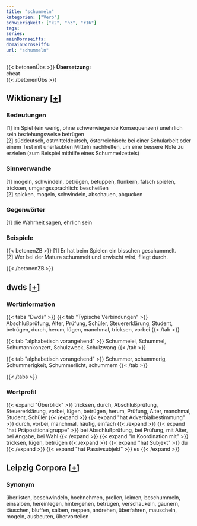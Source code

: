 ```yaml
---
title: "schummeln"
kategorien: ["Verb"]
schwierigkeit: ["k2", "h3", "r16"]
tags:
series:
mainDornseiffs:
domainDornseiffs:
url: "schummeln"
---
```


{{< betonenÜbs >}}
**Übersetzung:**  
cheat  
{{< /betonenÜbs >}}

## Wiktionary [[+](https://de.wiktionary.org/wiki/schummeln)]

### Bedeutungen
[1] im Spiel (ein wenig, ohne schwerwiegende Konsequenzen) unehrlich sein beziehungsweise betrügen  
[2] süddeutsch, ostmitteldeutsch, österreichisch: bei einer Schularbeit oder einem Test mit unerlaubten Mitteln nachhelfen, um eine bessere Note zu erzielen (zum Beispiel mithilfe eines Schummelzettels)  

### Sinnverwandte
[1] mogeln, schwindeln, betrügen, betuppen, flunkern, falsch spielen, tricksen, umgangssprachlich: bescheißen  
[2] spicken, mogeln, schwindeln, abschauen, abgucken  

### Gegenwörter
[1] die Wahrheit sagen, ehrlich sein  

### Beispiele
{{< betonenZB >}}
[1] Er hat beim Spielen ein bisschen geschummelt.  
[2] Wer bei der Matura schummelt und erwischt wird, fliegt durch.  

{{< /betonenZB >}}


## dwds [[+](https://www.dwds.de/wb/schummeln)]

### Wortinformation
{{< tabs "Dwds" >}}
{{< tab "Typische Verbindungen" >}}
Abschlußprüfung, Alter, Prüfung, Schüler, Steuererklärung, Student, betrügen, durch, herum, lügen, manchmal, tricksen, vorbei
{{< /tab >}}

{{< tab "alphabetisch vorangehend" >}}
Schummelei, Schummel, Schumannkonzert, Schulzweck, Schulzwang
{{< /tab >}}

{{< tab "alphabetisch vorangehend" >}}
Schummer, schummerig, Schummerigkeit, Schummerlicht, schummern
{{< /tab >}}

{{< /tabs >}}

### Wortprofil
{{< expand "Überblick" >}} tricksen, durch, Abschlußprüfung, Steuererklärung, vorbei, lügen, betrügen, herum, Prüfung, Alter, manchmal, Student, Schüler {{< /expand >}}
{{< expand "hat Adverbialbestimmung" >}} durch, vorbei, manchmal, häufig, einfach {{< /expand >}}
{{< expand "hat Präpositionalgruppe" >}} bei Abschlußprüfung, bei Prüfung, mit Alter, bei Angabe, bei Wahl {{< /expand >}}
{{< expand "in Koordination mit" >}} tricksen, lügen, betrügen {{< /expand >}}
{{< expand "hat Subjekt" >}} du {{< /expand >}}
{{< expand "hat Passivsubjekt" >}} es {{< /expand >}}

## Leipzig Corpora [[+](https://corpora.uni-leipzig.de/en/res?word=schummeln&corpusId=deu_newscrawl-public_2018)]


### Synonym
überlisten, beschwindeln, hochnehmen, prellen, leimen, beschummeln, einsalben, hereinlegen, hintergehen, betrügen, verschaukeln, gaunern, täuschen, bluffen, salben, neppen, andrehen, überfahren, mauscheln, mogeln, ausbeuten, übervorteilen

